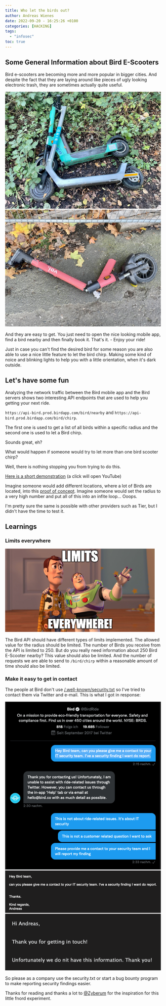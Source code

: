 ```yaml
---
title: Who let the birds out?
author: Andreas Wienes
date: 2022-09-20 - 16:25:26 +0100
categories: [HACKING]
tags: 
  - "infosec"
toc: true
---
```


## Some General Information about Bird E-Scooters

Bird e-scooters are becoming more and more popular in bigger cities. And despite the fact that they are laying around like pieces of ugly looking electronic trash, they are sometimes  actually quite useful. 

![bird_twitter](/assets/img/bird_im_wald.jpg)
![broken_voi_scooter](/assets/img/Broken-Voi-Scooter.jpeg)

And they are easy to get. You just need to open the nice looking mobile app, find a bird nearby and then finally book it. That's it. - Enjoy your ride!

Just in case you can't find the desired bird for some reason you are also able to use a nice little feature to let the bird chirp. Making some kind of noice and blinking lights to help you with a little orientation, when it's dark outside. 
 

## Let's have some fun

Analyzing the network traffic between the Bird mobile app and the Bird servers shows two interesting API endpoints that are used to help you getting your next ride.

`https://api-bird.prod.birdapp.com/bird/nearby` and `https://api-bird.prod.birdapp.com/bird/chirp`.

The first one is used to get a list of all birds within a specific radius and the second one is used to let a Bird chirp.

Sounds great, eh?

What would happen if someone would try to let more than one bird scooter chirp?

Well, there is nothing stopping you from trying to do this.

[Here is a short demonstration](https://www.youtube.com/watch?v=hAcBdksJkbk&ab_channel=HackLikeDemons) (a click will open YouTube)
 

Imagine someone would add different locations, where a lot of Birds are located, into this [proof of concept](https://github.com/HackLikeDemons/let_the_birds_chirp).
Imagine someone would set the radius to a very high number and put all of this into an infite loop... Ooops. 

I'm pretty sure the same is possible with other providers such as Tier, but I didn't have the time to test it.

## Learnings

### Limits everywhere

![bird_twitter](/assets/img/bird_limits_everywhere.png)

The Bird API should have different types of limits implemented. The allowed value for the radius should be limited. The number of Birds you receive from the API is limited to 250. But do you really need information about 250 Bird E-Scooter nearby? This value should also be limited. And the number of requests we are able to send to `/bird/chirp` within a reasonable amount of time should also be limited.

### Make it easy to get in contact

The people at Bird don't use [/.well-known/security.txt](https://securitytxt.org/) so I've tried to contact them via Twitter and e-mail.
This is what I got in response:

![bird_twitter](/assets/img/bird_twitter.png)
![bird_my_email](/assets/img/bird_my_email.png)
![bird_email_answer](/assets/img/bird_email_answer.png)

So please as a company use the security.txt or start a bug bounty program to make reporting security findings easier. 

Thanks for reading and thanks a lot to [@Zyberum](https://twitter.com/Zyberum) for the inspiration for this little fnord experiment.

